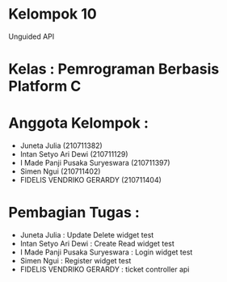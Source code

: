 # Kelompok 10

Unguided API

# Kelas : Pemrograman Berbasis Platform C
# Anggota Kelompok : 
- Juneta Julia (210711382)
- Intan Setyo Ari Dewi (210711129)
- I Made Panji Pusaka Suryeswara (210711397)
- Simen Ngui (210711402)
- FIDELIS VENDRIKO GERARDY (210711404)

# Pembagian Tugas :
- Juneta Julia : Update Delete widget test
- Intan Setyo Ari Dewi : Create Read widget test
- I Made Panji Pusaka Suryeswara : Login  widget test
- Simen Ngui : Register widget test
- FIDELIS VENDRIKO GERARDY : ticket controller api
